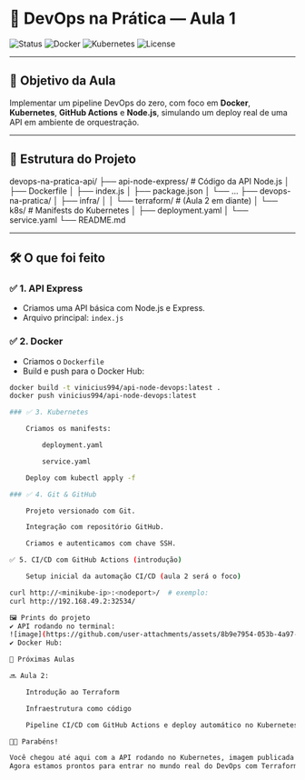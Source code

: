 # 🚀 DevOps na Prática — Aula 1

![Status](https://img.shields.io/badge/status-em%20desenvolvimento-blue)
![Docker](https://img.shields.io/badge/docker-ready-green)
![Kubernetes](https://img.shields.io/badge/kubernetes-configurado-blueviolet)
![License](https://img.shields.io/badge/license-MIT-lightgrey)

---

## 🎯 Objetivo da Aula

Implementar um pipeline DevOps do zero, com foco em **Docker**, **Kubernetes**, **GitHub Actions** e **Node.js**, simulando um deploy real de uma API em ambiente de orquestração.

---

## 🧱 Estrutura do Projeto

devops-na-pratica-api/ ├── api-node-express/ # Código da API Node.js │ ├── Dockerfile │ ├── index.js │ ├── package.json │ └── ... ├── devops-na-pratica/ │ ├── infra/ │ │ └── terraform/ # (Aula 2 em diante) │ └── k8s/ # Manifests do Kubernetes │ ├── deployment.yaml │ └── service.yaml └── README.md


---

## 🛠️ O que foi feito

### ✅ 1. API Express
- Criamos uma API básica com Node.js e Express.
- Arquivo principal: `index.js`

### ✅ 2. Docker
- Criamos o `Dockerfile`
- Build e push para o Docker Hub:
```bash
docker build -t vinicius994/api-node-devops:latest .
docker push vinicius994/api-node-devops:latest

### ✅ 3. Kubernetes

    Criamos os manifests:

        deployment.yaml

        service.yaml

    Deploy com kubectl apply -f

### ✅ 4. Git & GitHub

    Projeto versionado com Git.

    Integração com repositório GitHub.

    Criamos e autenticamos com chave SSH.

✅ 5. CI/CD com GitHub Actions (introdução)

    Setup inicial da automação CI/CD (aula 2 será o foco)

curl http://<minikube-ip>:<nodeport>/  # exemplo:
curl http://192.168.49.2:32534/

🖼️ Prints do projeto
✔️ API rodando no terminal:
![image](https://github.com/user-attachments/assets/8b9e7954-053b-4a97-b8f5-9f72e79d08ab)
✔️ Docker Hub:

📌 Próximas Aulas

🔜 Aula 2:

    Introdução ao Terraform

    Infraestrutura como código

    Pipeline CI/CD com GitHub Actions e deploy automático no Kubernetes

👨‍🏫 Parabéns!

Você chegou até aqui com a API rodando no Kubernetes, imagem publicada no Docker Hub e repositório configurado! 🚀👏
Agora estamos prontos para entrar no mundo real do DevOps com Terraform + GitHub Actions + IAC!


